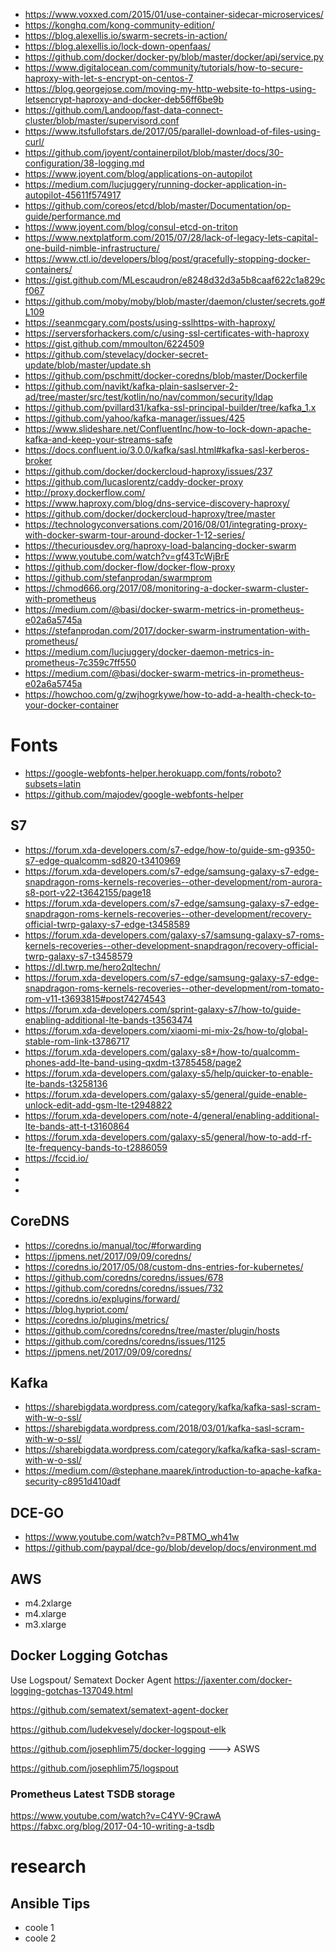
- https://www.voxxed.com/2015/01/use-container-sidecar-microservices/
- https://konghq.com/kong-community-edition/
- https://blog.alexellis.io/swarm-secrets-in-action/
- https://blog.alexellis.io/lock-down-openfaas/
- https://github.com/docker/docker-py/blob/master/docker/api/service.py
- https://www.digitalocean.com/community/tutorials/how-to-secure-haproxy-with-let-s-encrypt-on-centos-7
- https://blog.georgejose.com/moving-my-http-website-to-https-using-letsencrypt-haproxy-and-docker-deb56ff6be9b
- https://github.com/Landoop/fast-data-connect-cluster/blob/master/supervisord.conf
- https://www.itsfullofstars.de/2017/05/parallel-download-of-files-using-curl/
- https://github.com/joyent/containerpilot/blob/master/docs/30-configuration/38-logging.md
- https://www.joyent.com/blog/applications-on-autopilot
- https://medium.com/lucjuggery/running-docker-application-in-autopilot-45611f574917
- https://github.com/coreos/etcd/blob/master/Documentation/op-guide/performance.md
- https://www.joyent.com/blog/consul-etcd-on-triton
- https://www.nextplatform.com/2015/07/28/lack-of-legacy-lets-capital-one-build-nimble-infrastructure/
- https://www.ctl.io/developers/blog/post/gracefully-stopping-docker-containers/
- https://gist.github.com/MLescaudron/e8248d32d3a5b8caaf622c1a829cf067
- https://github.com/moby/moby/blob/master/daemon/cluster/secrets.go#L109
- https://seanmcgary.com/posts/using-sslhttps-with-haproxy/
- https://serversforhackers.com/c/using-ssl-certificates-with-haproxy
- https://gist.github.com/mmoulton/6224509
- https://github.com/stevelacy/docker-secret-update/blob/master/update.sh
- https://github.com/pschmitt/docker-coredns/blob/master/Dockerfile
- https://github.com/navikt/kafka-plain-saslserver-2-ad/tree/master/src/test/kotlin/no/nav/common/security/ldap
- https://github.com/pvillard31/kafka-ssl-principal-builder/tree/kafka_1.x
- https://github.com/yahoo/kafka-manager/issues/425
- https://www.slideshare.net/ConfluentInc/how-to-lock-down-apache-kafka-and-keep-your-streams-safe
- https://docs.confluent.io/3.0.0/kafka/sasl.html#kafka-sasl-kerberos-broker
- https://github.com/docker/dockercloud-haproxy/issues/237
- https://github.com/lucaslorentz/caddy-docker-proxy
- http://proxy.dockerflow.com/
- https://www.haproxy.com/blog/dns-service-discovery-haproxy/
- https://github.com/docker/dockercloud-haproxy/tree/master
- https://technologyconversations.com/2016/08/01/integrating-proxy-with-docker-swarm-tour-around-docker-1-12-series/
- https://thecuriousdev.org/haproxy-load-balancing-docker-swarm
- https://www.youtube.com/watch?v=gf43TcWjBrE
- https://github.com/docker-flow/docker-flow-proxy
- https://github.com/stefanprodan/swarmprom
- https://chmod666.org/2017/08/monitoring-a-docker-swarm-cluster-with-prometheus
- https://medium.com/@basi/docker-swarm-metrics-in-prometheus-e02a6a5745a
- https://stefanprodan.com/2017/docker-swarm-instrumentation-with-prometheus/
- https://medium.com/lucjuggery/docker-daemon-metrics-in-prometheus-7c359c7ff550
- https://medium.com/@basi/docker-swarm-metrics-in-prometheus-e02a6a5745a
- https://howchoo.com/g/zwjhogrkywe/how-to-add-a-health-check-to-your-docker-container 

# Fonts
- https://google-webfonts-helper.herokuapp.com/fonts/roboto?subsets=latin
- https://github.com/majodev/google-webfonts-helper

## S7 
- https://forum.xda-developers.com/s7-edge/how-to/guide-sm-g9350-s7-edge-qualcomm-sd820-t3410969
- https://forum.xda-developers.com/s7-edge/samsung-galaxy-s7-edge-snapdragon-roms-kernels-recoveries--other-development/rom-aurora-s8-port-v22-t3642155/page18
- https://forum.xda-developers.com/s7-edge/samsung-galaxy-s7-edge-snapdragon-roms-kernels-recoveries--other-development/recovery-official-twrp-galaxy-s7-edge-t3458589
- https://forum.xda-developers.com/galaxy-s7/samsung-galaxy-s7-roms-kernels-recoveries--other-development-snapdragon/recovery-official-twrp-galaxy-s7-t3458579
- https://dl.twrp.me/hero2qltechn/
- https://forum.xda-developers.com/s7-edge/samsung-galaxy-s7-edge-snapdragon-roms-kernels-recoveries--other-development/rom-tomato-rom-v11-t3693815#post74274543
- https://forum.xda-developers.com/sprint-galaxy-s7/how-to/guide-enabling-additional-lte-bands-t3563474
- https://forum.xda-developers.com/xiaomi-mi-mix-2s/how-to/global-stable-rom-link-t3786717
- https://forum.xda-developers.com/galaxy-s8+/how-to/qualcomm-phones-add-lte-band-using-qxdm-t3785458/page2
- https://forum.xda-developers.com/galaxy-s5/help/quicker-to-enable-lte-bands-t3258136
- https://forum.xda-developers.com/galaxy-s5/general/guide-enable-unlock-edit-add-gsm-lte-t2948822
- https://forum.xda-developers.com/note-4/general/enabling-additional-lte-bands-att-t-t3160864
- https://forum.xda-developers.com/galaxy-s5/general/how-to-add-rf-lte-frequency-bands-to-t2886059
- https://fccid.io/
-
-
-

## CoreDNS
- https://coredns.io/manual/toc/#forwarding
- https://jpmens.net/2017/09/09/coredns/
- https://coredns.io/2017/05/08/custom-dns-entries-for-kubernetes/
- https://github.com/coredns/coredns/issues/678
- https://github.com/coredns/coredns/issues/732
- https://coredns.io/explugins/forward/
- https://blog.hypriot.com/
- https://coredns.io/plugins/metrics/
- https://github.com/coredns/coredns/tree/master/plugin/hosts
- https://github.com/coredns/coredns/issues/1125
- https://jpmens.net/2017/09/09/coredns/
 
 
## Kafka
- https://sharebigdata.wordpress.com/category/kafka/kafka-sasl-scram-with-w-o-ssl/
- https://sharebigdata.wordpress.com/2018/03/01/kafka-sasl-scram-with-w-o-ssl/
- https://sharebigdata.wordpress.com/category/kafka/kafka-sasl-scram-with-w-o-ssl/
- https://medium.com/@stephane.maarek/introduction-to-apache-kafka-security-c8951d410adf

## DCE-GO
- https://www.youtube.com/watch?v=P8TMO_wh41w
- https://github.com/paypal/dce-go/blob/develop/docs/environment.md

## AWS

- m4.2xlarge
- m4.xlarge
- m3.xlarge



## Docker Logging Gotchas
Use Logspout/ Sematext Docker Agent
https://jaxenter.com/docker-logging-gotchas-137049.html

https://github.com/sematext/sematext-agent-docker

https://github.com/ludekvesely/docker-logspout-elk

https://github.com/josephlim75/docker-logging  ---> ASWS

https://github.com/josephlim75/logspout

### Prometheus Latest TSDB storage
https://www.youtube.com/watch?v=C4YV-9CrawA
https://fabxc.org/blog/2017-04-10-writing-a-tsdb

# research

## Ansible Tips
- coole 1
- coole 2
